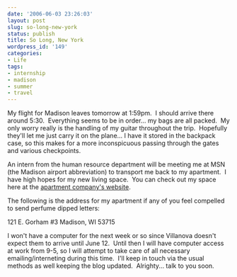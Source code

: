 ```yaml
---
date: '2006-06-03 23:26:03'
layout: post
slug: so-long-new-york
status: publish
title: So Long, New York
wordpress_id: '149'
categories:
- Life
tags:
- internship
- madison
- summer
- travel
---
```


My flight for Madison leaves tomorrow at 1:59pm.  I should arrive there around 5:30.  Everything seems to be in order... my bags are all packed.  My only worry really is the handling of my guitar throughout the trip.  Hopefully they'll let me just carry it on the plane... I have it stored in the backpack case, so this makes for a more inconspicuous passing through the gates and various checkpoints.

An intern from the human resource department will be meeting me at MSN (the Madison airport abbreviation) to transport me back to my apartment.  I have high hopes for my new living space.  You can check out my space here at the [apartment company's website](http://www.jsmproperties.com/gorham/121-3.pdf).

The following is the address for my apartment if any of you feel compelled to send perfume dipped letters:

121 E. Gorham #3
Madison, WI 53715

I won't have a computer for the next week or so since Villanova doesn't expect them to arrive until June 12.  Until then I will have computer access at work from 9-5, so I will attempt to take care of all necessary emailing/interneting during this time.  I'll keep in touch via the usual methods as well keeping the blog updated.  Alrighty... talk to you soon.
